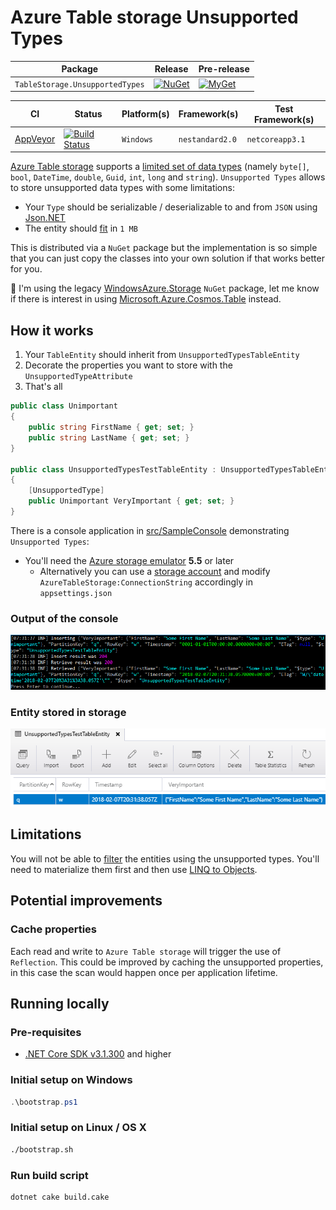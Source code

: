 # Azure Table storage Unsupported Types

| Package | Release | Pre-release |
| --- | --- | --- |
| `TableStorage.UnsupportedTypes` | [![NuGet][nuget-badge]][nuget] | [![MyGet][myget-badge]][myget] |

| CI | Status | Platform(s) | Framework(s) | Test Framework(s) |
| --- | --- | --- | --- | --- |
| [AppVeyor][app-veyor] | [![Build Status][app-veyor-shield]][app-veyor] | `Windows` | `nestandard2.0` | `netcoreapp3.1` |

[Azure Table storage][table-storage] supports a [limited set of data types][supported-types] (namely `byte[]`, `bool`, `DateTime`, `double`, `Guid`, `int`, `long` and `string`). `Unsupported Types` allows to store unsupported data types with some limitations:

- Your `Type` should be serializable / deserializable to and from `JSON` using [Json.NET][json-net]
- The entity should [fit][property-limitations] in `1 MB`

This is distributed via a `NuGet` package but the implementation is so simple that you can just copy the classes into your own solution if that works better for you.

:rotating_light: I'm using the legacy [WindowsAzure.Storage][windows-azure-storage] `NuGet` package, let me know if there is interest in using [Microsoft.Azure.Cosmos.Table][microsoft-azure-cosmos-table] instead.

## How it works

1. Your `TableEntity` should inherit from `UnsupportedTypesTableEntity`
1. Decorate the properties you want to store with the `UnsupportedTypeAttribute`
1. That's all

```csharp
public class Unimportant
{
    public string FirstName { get; set; }
    public string LastName { get; set; }
}

public class UnsupportedTypesTestTableEntity : UnsupportedTypesTableEntity
{
    [UnsupportedType]
    public Unimportant VeryImportant { get; set; }
}
```

There is a console application in [src/SampleConsole](src/SampleConsole) demonstrating `Unsupported Types`:

- You'll need the [Azure storage emulator][azure-storage-emulator] **5.5** or later
  - Alternatively you can use a [storage account][create-storage-account] and modify `AzureTableStorage:ConnectionString` accordingly in `appsettings.json`

### Output of the console

![Console][console-screenshot]

### Entity stored in storage

![Storage][storage-screenshot]

## Limitations

You will not be able to [filter][filter] the entities using the unsupported types. You'll need to materialize them first and then use [LINQ to Objects][linq-objects].

## Potential improvements

### Cache properties

Each read and write to `Azure Table storage` will trigger the use of `Reflection`. This could be improved by caching the unsupported properties, in this case the scan would happen once per application lifetime.

## Running locally

### Pre-requisites

- [.NET Core SDK v3.1.300][dotnet-sdk] and higher

### Initial setup on Windows

```powershell
.\bootstrap.ps1
```

### Initial setup on Linux / OS X

```bash
./bootstrap.sh
```

### Run build script

```bash
dotnet cake build.cake
```

[table-storage]: https://docs.microsoft.com/en-au/azure/cosmos-db/table-storage-overview
[supported-types]: https://docs.microsoft.com/en-us/rest/api/storageservices/understanding-the-table-service-data-model#property-types
[property-limitations]: https://docs.microsoft.com/en-us/rest/api/storageservices/understanding-the-table-service-data-model#property-limitations
[json-net]: https://www.newtonsoft.com/json
[nuget-badge]: https://img.shields.io/nuget/v/TableStorage.UnsupportedTypes.svg?label=NuGet
[nuget]: https://www.nuget.org/packages/TableStorage.UnsupportedTypes/
[myget-badge]: https://img.shields.io/myget/gabrielweyer-pre-release/v/TableStorage.UnsupportedTypes.svg?label=MyGet
[myget]: https://www.myget.org/feed/gabrielweyer-pre-release/package/nuget/TableStorage.UnsupportedTypes
[app-veyor]: https://ci.appveyor.com/project/GabrielWeyer/unsupported-types
[app-veyor-shield]: https://ci.appveyor.com/api/projects/status/github/gabrielweyer/unsupported-types?branch=master&svg=true
[linq-objects]: https://docs.microsoft.com/en-us/dotnet/csharp/programming-guide/concepts/linq/linq-to-objects
[filter]: https://docs.microsoft.com/en-us/rest/api/storageservices/querying-tables-and-entities#constructing-filter-strings
[azure-storage-emulator]: https://docs.microsoft.com/en-us/azure/storage/common/storage-use-emulator
[create-storage-account]: https://docs.microsoft.com/en-us/azure/storage/common/storage-quickstart-create-account?tabs=portal
[console-screenshot]: docs/console.png
[storage-screenshot]: docs/storage.png
[dotnet-sdk]: https://dotnet.microsoft.com/download
[windows-azure-storage]: https://www.nuget.org/packages/WindowsAzure.Storage
[microsoft-azure-cosmos-table]: https://www.nuget.org/packages/Microsoft.Azure.Cosmos.Table
